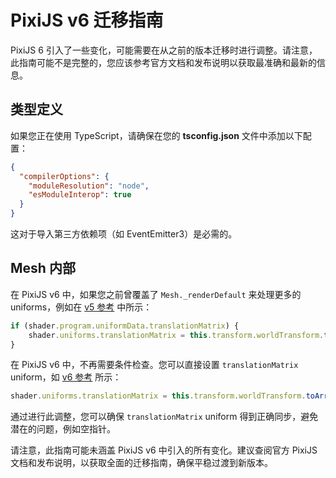 # PixiJS v6 迁移指南

PixiJS 6 引入了一些变化，可能需要在从之前的版本迁移时进行调整。请注意，此指南可能不是完整的，您应该参考官方文档和发布说明以获取最准确和最新的信息。

## 类型定义

如果您正在使用 TypeScript，请确保在您的 **tsconfig.json** 文件中添加以下配置：

```json
{
  "compilerOptions": {
    "moduleResolution": "node",
    "esModuleInterop": true
  }
}
```

这对于导入第三方依赖项（如 EventEmitter3）是必需的。

## Mesh 内部

在 PixiJS v6 中，如果您之前曾覆盖了 `Mesh._renderDefault` 来处理更多的 uniforms，例如在 [v5 参考](https://github.com/pixijs/pixi.js/blob/b05fb9c4b31efda244d40b680f6abf304c9daec3/packages/mesh/src/Mesh.ts#L314-L317) 中所示：

```typescript
if (shader.program.uniformData.translationMatrix) {
    shader.uniforms.translationMatrix = this.transform.worldTransform.toArray(true);
}
```

在 PixiJS v6 中，不再需要条件检查。您可以直接设置 `translationMatrix` uniform，如 [v6 参考](https://github.com/pixijs/pixi.js/blob/2a4bb1f2b015bd557d9c037d8886f68a467cf40d/packages/mesh/src/Mesh.ts#L318) 所示：

```typescript
shader.uniforms.translationMatrix = this.transform.worldTransform.toArray(true);
```

通过进行此调整，您可以确保 `translationMatrix` uniform 得到正确同步，避免潜在的问题，例如空指针。

请注意，此指南可能未涵盖 PixiJS v6 中引入的所有变化。建议查阅官方 PixiJS 文档和发布说明，以获取全面的迁移指南，确保平稳过渡到新版本。
